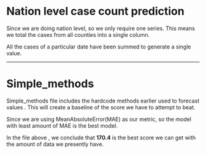 # Nation level case count prediction
Since we are doing nation level, so we only require one series. This means we total the cases from all counties into a single column. 

All the cases of a particular date have been summed to generate a single value.

---

# Simple_methods

Simple_methods file includes the hardcode methods earlier used to forecast values . This will create a baseline of the score we have to attempt to beat. 

Since we are using MeanAbsoluteError(MAE) as our metric, so the model with least amount of MAE is the best model.

In the file above , we conclude that **170.4** is the best score we can get with the amount of data we presently have.
